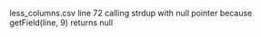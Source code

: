 less_columns.csv 	line 72		calling strdup with null pointer because getField(line, 9) returns null	
